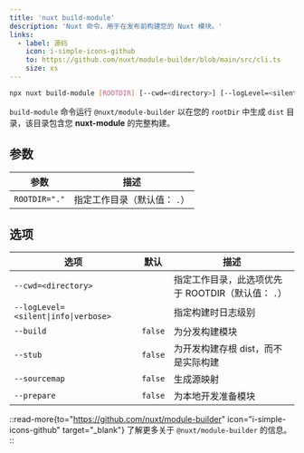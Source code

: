 ```yaml
---
title: 'nuxt build-module'
description: 'Nuxt 命令，用于在发布前构建您的 Nuxt 模块。'
links:
  - label: 源码
    icon: i-simple-icons-github
    to: https://github.com/nuxt/module-builder/blob/main/src/cli.ts
    size: xs
---
```


<!--build-module-cmd-->
```bash [Terminal]
npx nuxt build-module [ROOTDIR] [--cwd=<directory>] [--logLevel=<silent|info|verbose>] [--build] [--stub] [--sourcemap] [--prepare]
```
<!--/build-module-cmd-->

`build-module` 命令运行 `@nuxt/module-builder` 以在您的 `rootDir` 中生成 `dist` 目录，该目录包含您 **nuxt-module** 的完整构建。

## 参数

<!--build-module-args-->
参数 | 描述
--- | ---
`ROOTDIR="."` | 指定工作目录（默认值： `.`）
<!--/build-module-args-->

## 选项

<!--build-module-opts-->
选项 | 默认 | 描述
--- | --- | ---
`--cwd=<directory>` |  | 指定工作目录，此选项优先于 ROOTDIR（默认值： `.`）
`--logLevel=<silent\|info\|verbose>` |  | 指定构建时日志级别
`--build` | `false` | 为分发构建模块
`--stub` | `false` | 为开发构建存根 dist，而不是实际构建
`--sourcemap` | `false` | 生成源映射
`--prepare` | `false` | 为本地开发准备模块
<!--/build-module-opts-->

::read-more{to="https://github.com/nuxt/module-builder" icon="i-simple-icons-github" target="\_blank"}
了解更多关于 `@nuxt/module-builder` 的信息。
::
